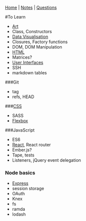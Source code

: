 [Home](README.md) | [Notes](notes.md) | [Questions](questions.md)

#To Learn
- [Art](art.md)
- Class, Constructors
- [Data Visualisation](dataVisualisation.md)
- Closures, Factory functions
- DOM, DOM Manipulation
- [HTML](HTML/HTML.md)
- Matrices?
- [User Interfaces](UI.md)
- SSH
- markdown tables

###Git
- tag
- refs, HEAD

###[CSS](CSS/CSS.md)
- SASS
- [Flexbox](CSS/flexbox.md)

###JavaScript
- ES6
- [React](react/react.md), React router
- Ember.js?
- Tape, tests
- Listeners, jQuery event delegation

### Node basics
- [Express](javascript/express.md)
- session storage
- OAuth
- Knex
- fs
- ramda
- lodash
